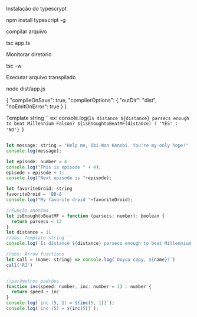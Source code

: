
Instalação do typescrypt

npm install typescript -g

compilar arquivo

tsc app.ts

Monitorar diretório

tsc -w


Executar arquivo transpilado

node dist/app.js


{
  "compileOnSave": true,
  "compilerOptions": {
    "outDir": "dist",
    "noEmitOnError": true
  }
}

Template string ``
ex: console.log(`Is distance ${distance} parsecs enough to beat Millennium Falcon? ${isEnoughtoBeatMF(distance) ? 'YES' : 'NO'} `)


```javascript

let message: string = "Help me, Obi-Wan Kenobi. You're my only hope!"
console.log(message);

let episode: number = 4
console.log("This is episode " + 4);
episode = episode + 1;
console.log("Next episode is "+episode);

let favoriteDroid: string
favoriteDroid = 'BB-8'
console.log("My favorite droid "+favoriteDroid);

//Função anonima
let isEnoughtoBeatMF = function (parsecs: number): boolean {
  return parsecs < 12
}
let distance = 11
//obs: Template string ``
console.log(`Is distance ${distance} parsecs enough to beat Millennium Falcon? ${isEnoughtoBeatMF(distance) ? 'YES' : 'NO'} `)

//obs: Arrow functions
let call = (name: string) => console.log(`Doyou copy, ${name}?`)
call('R2')


//parâmetros padrões
function inc(speed: number, inc: number = 1) : number {
  return speed + inc
}
console.log(`inc (5, 1) = ${inc(5, 1)}`);
console.log(`inc (5) = ${inc(5)}`);

```
